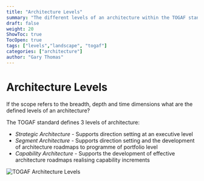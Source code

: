 ```yaml
---
title: "Architecture Levels"
summary: "The different levels of an architecture within the TOGAF standard"
draft: false
weight: 20
ShowToc: true
TocOpen: true
tags: ["levels","landscape", "togaf"]
categories: ["architecture"]
author: "Gary Thomas"
---
```


# Architecture Levels

If the scope refers to the breadth, depth and time dimensions what are the defined levels of an architecture?

The TOGAF standard defines 3 levels of architecture:

- *Strategic Architecture* - Supports direction setting at an executive level
- *Segment Architecture* - Supports direction setting and the development of architecture roadmaps to programme of portfolio level
- *Capability Architecture* - Supports the development of effective architecture roadmaps realising capability increments

![TOGAF Architecture Levels](/images/architecture/togaf/architectureLevels.png)
